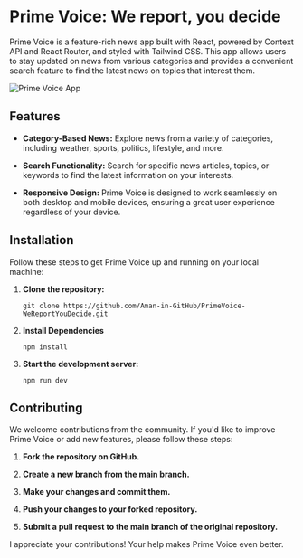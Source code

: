 # Prime Voice: We report, you decide

Prime Voice is a feature-rich news app built with React, powered by Context API and React Router, and styled with Tailwind CSS. This app allows users to stay updated on news from various categories and provides a convenient search feature to find the latest news on topics that interest them. 

![Prime Voice App](https://i.postimg.cc/wBVFRLKh/Screenshot-2023-10-20-220314.png)

## Features

- **Category-Based News:** Explore news from a variety of categories, including weather, sports, politics, lifestyle, and more.

- **Search Functionality:** Search for specific news articles, topics, or keywords to find the latest information on your interests.

- **Responsive Design:** Prime Voice is designed to work seamlessly on both desktop and mobile devices, ensuring a great user experience regardless of your device.

## Installation

Follow these steps to get Prime Voice up and running on your local machine:

1. **Clone the repository:**
     ```
     git clone https://github.com/Aman-in-GitHub/PrimeVoice-WeReportYouDecide.git
   ```
2. **Install Dependencies**
	```
	npm install
	```
3. **Start the development server:**
	```
	npm run dev
	```
 
## Contributing

We welcome contributions from the community. If you'd like to improve Prime Voice or add new features, please follow these steps:

1. **Fork the repository on GitHub.**

2. **Create a new branch from the main branch.**

3. **Make your changes and commit them.**

4. **Push your changes to your forked repository.**

5. **Submit a pull request to the main branch of the original repository.**

I appreciate your contributions! Your help makes Prime Voice even better.

	
   
   
